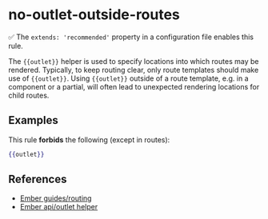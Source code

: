 # no-outlet-outside-routes

:white_check_mark: The `extends: 'recommended'` property in a configuration file enables this rule.

The `{{outlet}}` helper is used to specify locations into which routes may be rendered. Typically, to keep routing clear, only route templates should make use of `{{outlet}}`. Using `{{outlet}}` outside of a route template, e.g. in a component or a partial, will often lead to unexpected rendering locations for child routes.

## Examples

This rule **forbids** the following (except in routes):

```hbs
{{outlet}}
```

## References

* [Ember guides/routing](https://guides.emberjs.com/release/routing/rendering-a-template/)
* [Ember api/outlet helper](https://api.emberjs.com/ember/release/classes/Ember.Templates.helpers/methods/outlet?anchor=outlet)
